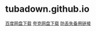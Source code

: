# tubadown.github.io

 <div class="download-section">
        <a href="https://pan.baidu.com/s/1n0gS8lUoJH6ut1eBtRch8g?pwd=qu1r" class="download-btn baidu">百度网盘下载</a>
        <a href="https://pan.quark.cn/s/bcf553b00268" class="download-btn quark">夸克网盘下载</a>
        <a href="https://ruanjian2025.pages.dev/" class="download-btn">防丢失备用链接</a>
    </div>

